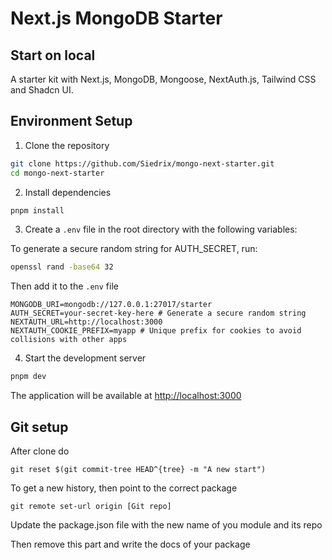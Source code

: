 # Next.js MongoDB Starter

## Start on local

A starter kit with Next.js, MongoDB, Mongoose, NextAuth.js, Tailwind CSS and Shadcn UI.

## Environment Setup

1. Clone the repository
```bash
git clone https://github.com/Siedrix/mongo-next-starter.git
cd mongo-next-starter
```

2. Install dependencies
```bash
pnpm install
```

3. Create a `.env` file in the root directory with the following variables:

To generate a secure random string for AUTH_SECRET, run:
```bash
openssl rand -base64 32
```

Then add it to the `.env` file

```env
MONGODB_URI=mongodb://127.0.0.1:27017/starter
AUTH_SECRET=your-secret-key-here # Generate a secure random string
NEXTAUTH_URL=http://localhost:3000
NEXTAUTH_COOKIE_PREFIX=myapp # Unique prefix for cookies to avoid collisions with other apps
```

4. Start the development server
```bash
pnpm dev
```

The application will be available at [http://localhost:3000](http://localhost:3000)

## Git setup

After clone do

```
git reset $(git commit-tree HEAD^{tree} -m "A new start")
```

To get a new history, then point to the correct package

```
git remote set-url origin [Git repo]
```

Update the package.json file with the new name of you module and its repo

Then remove this part and write the docs of your package